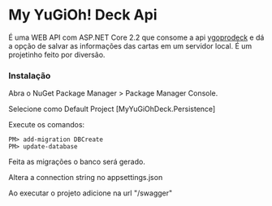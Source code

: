 # My YuGiOh! Deck Api 

É uma WEB API com ASP.NET Core 2.2 que consome a api [ygoprodeck](https://db.ygoprodeck.com/api-guide/) e dá a opção de salvar 
as informações das cartas em um servidor local. É um projetinho feito por diversão.

### Instalação

Abra o NuGet Package Manager > Package Manager Console.

Selecione como Default Project [MyYuGiOhDeck.Persistence]

Execute os comandos:

```
PM> add-migration DBCreate
PM> update-database
```
Feita as migrações o banco será gerado.

Altera a connection string no appsettings.json

Ao executar o projeto adicione na url "/swagger"

